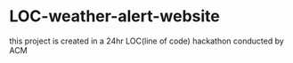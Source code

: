 # LOC-weather-alert-website
this project is created in a 24hr LOC(line of code) hackathon conducted by ACM

